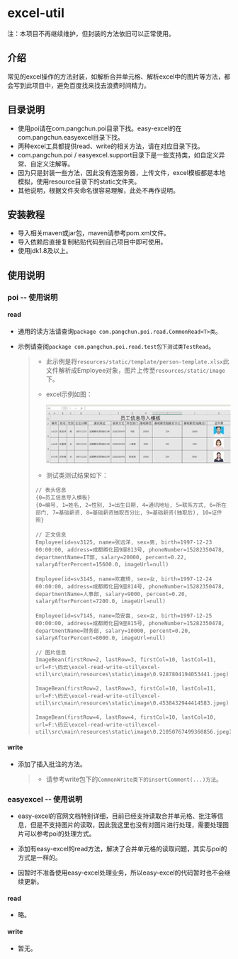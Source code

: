 # excel-util

注：本项目不再继续维护，但封装的方法依旧可以正常使用。

## 介绍
常见的excel操作的方法封装，如解析合并单元格、解析excel中的图片等方法，都会写到此项目中，避免百度找来找去浪费时间精力。

## 目录说明
- 使用poi请在com.pangchun.poi目录下找。easy-excel的在com.pangchun.easyexcel目录下找。
- 两种excel工具都提供read、write的相关方法，请在对应目录下找。
- com.pangchun.poi / easyexcel.support目录下是一些支持类，如自定义异常、自定义注解等。
- 因为只是封装一些方法，因此没有连服务器，上传文件，excel模板都是本地模拟，使用resource目录下的static文件夹。
- 其他说明，根据文件夹命名很容易理解，此处不再作说明。


## 安装教程

- 导入相关maven或jar包，maven请参考pom.xml文件。
- 导入依赖后直接复制粘贴代码到自己项目中即可使用。
- 使用jdk1.8及以上。

## 使用说明

### poi -- 使用说明

#### read

- 通用的读方法请查询`package com.pangchun.poi.read.CommonRead<T>类`。

- 示例请查阅`package com.pangchun.poi.read.test包下测试类TestRead`。

  >- 此示例是将`resources/static/template/person-template.xlsx`此文件解析成Employee对象，图片上传至`resources/static/image`下。
  >
  >- excel示例如图：
  >
  >   ![image-20210606181324090](assets/image-20210606181324090.png)
  >
  >- 测试类测试结果如下：
  >
  >  ```
  >  // 表头信息
  >  {0=员工信息导入模板}
  >  {0=编号, 1=姓名, 2=性别, 3=出生日期, 4=通讯地址, 5=联系方式, 6=所在部门, 7=基础薪资, 8=基础薪资抽取百分比, 9=基础薪资(抽取后), 10=证件照}
  >  
  >  // 正文信息
  >  Employee(id=sv3125, name=张远洋, sex=男, birth=1997-12-23 00:00:00, address=成都孵化园9座813号, phoneNumber=15282350478, departmentName=IT部, salary=20000, percent=0.22, salaryAfterPercent=15600.0, imageUrl=null)
  >  
  >  Employee(id=sv3145, name=欢嘉琦, sex=女, birth=1997-12-24 00:00:00, address=成都孵化园9座814号, phoneNumber=15282350478, departmentName=人事部, salary=9000, percent=0.20, salaryAfterPercent=7200.0, imageUrl=null)
  >  
  >  Employee(id=sv7145, name=范安喜, sex=女, birth=1997-12-25 00:00:00, address=成都孵化园9座815号, phoneNumber=15282350478, departmentName=财务部, salary=10000, percent=0.20, salaryAfterPercent=8000.0, imageUrl=null)
  >  
  >  // 图片信息
  >  ImageBean(firstRow=2, lastRow=3, firstCol=10, lastCol=11, url=F:\码云\excel-read-write-util\excel-util\src\main\resources\static\image\0.9287804194053441.jpeg)
  >  
  >  ImageBean(firstRow=2, lastRow=3, firstCol=10, lastCol=11, url=F:\码云\excel-read-write-util\excel-util\src\main\resources\static\image\0.4538432944414583.jpeg)
  >  
  >  ImageBean(firstRow=4, lastRow=4, firstCol=10, lastCol=10, url=F:\码云\excel-read-write-util\excel-util\src\main\resources\static\image\0.21050767499360856.jpeg)
  >  ```

#### write

- 添加了插入批注的方法。

  > - 请参考write包下的`CommonWrite类下的insertComment(...)方法`。

### easyexcel -- 使用说明

- easy-excel的官网文档特别详细，目前已经支持读取合并单元格、批注等信息，但是不支持图片的读取，因此我这里也没有对图片进行处理，需要处理图片可以参考poi的处理方式。

- 添加有easy-excel的read方法，解决了合并单元格的读取问题，其实与poi的方式是一样的。
- 因暂时不准备使用easy-excel处理业务，所以easy-excel的代码暂时也不会继续更新。

#### read

- 略。

#### write

- 暂无。

